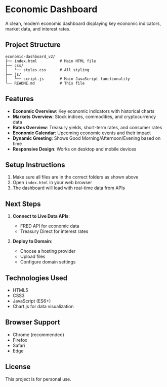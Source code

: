 # Economic Dashboard

A clean, modern economic dashboard displaying key economic indicators, market data, and interest rates.

## Project Structure

```
economic-dashboard_v2/
├── index.html          # Main HTML file
├── css/
│   └── styles.css      # All styling
├── js/
│   └── script.js       # Main JavaScript functionality
└── README.md           # This file
```

## Features

- **Economic Overview**: Key economic indicators with historical charts
- **Markets Overview**: Stock indices, commodities, and cryptocurrency data
- **Rates Overview**: Treasury yields, short-term rates, and consumer rates
- **Economic Calendar**: Upcoming economic events and their impact
- **Dynamic Greeting**: Shows Good Morning/Afternoon/Evening based on time
- **Responsive Design**: Works on desktop and mobile devices

## Setup Instructions

1. Make sure all files are in the correct folders as shown above
2. Open `index.html` in your web browser
3. The dashboard will load with real-time data from APIs

## Next Steps

1. **Connect to Live Data APIs**:
   - FRED API for economic data
   - Treasury Direct for interest rates

2. **Deploy to Domain**:
   - Choose a hosting provider
   - Upload files
   - Configure domain settings

## Technologies Used

- HTML5
- CSS3
- JavaScript (ES6+)
- Chart.js for data visualization

## Browser Support

- Chrome (recommended)
- Firefox
- Safari
- Edge

## License

This project is for personal use.